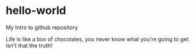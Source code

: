 # hello-world
My Intro to github repository

Life is like a box of chocolates, you never know what you're going to get.
Isn't that the truth!
